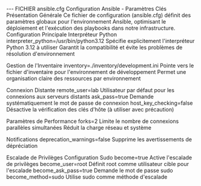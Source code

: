 --- FICHIER ansible.cfg
Configuration Ansible - Paramètres Clés
Présentation Générale
Ce fichier de configuration (ansible.cfg) définit des paramètres globaux pour l'environnement Ansible, optimisant le déploiement et l'exécution des playbooks dans notre infrastructure.
Configuration Principale
Interpréteur Python
    interpreter_python=/usr/bin/python3.12
        Spécifie explicitement l'interpréteur Python 3.12 à utiliser
        Garantit la compatibilité et évite les problèmes de résolution d'environnement

Gestion de l'Inventaire
    inventory=./inventory/development.ini
        Pointe vers le fichier d'inventaire pour l'environnement de développement
        Permet une organisation claire des ressources par environnement

Connexion Distante
    remote_user=lab
        Utilisateur par défaut pour les connexions aux serveurs distants
    ask_pass=true
        Demande systématiquement le mot de passe de connexion
    host_key_checking=false
        Désactive la vérification des clés d'hôte (à utiliser avec précaution)

Paramètres de Performance
    forks=2
        Limite le nombre de connexions parallèles simultanées
        Réduit la charge réseau et système

Notifications
    deprecation_warnings=false
        Supprime les avertissements de dépréciation

Escalade de Privilèges
Configuration Sudo
    become=true
        Active l'escalade de privilèges
    become_user=root
        Définit root comme utilisateur cible pour l'escalade
    become_ask_pass=true
        Demande le mot de passe sudo
    become_method=sudo
        Utilise sudo comme méthode d'escalade
